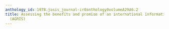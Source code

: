 ```yaml
---
anthology_id: 1978.jasis_journal-ir0anthology0volumeA29A6.2
title: Assessing the benefits and promise of an international information program
  (AGRIS)
---
```

